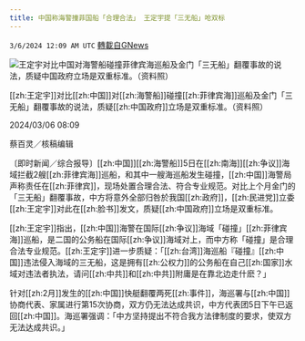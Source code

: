 ```yaml
---
title: 中国称海警撞菲国船「合理合法」 王定宇提「三无船」呛双标
---
```

`3/6/2024 12:09 AM UTC` [轉載自GNews](https://gnews.org/articles/2369169)

![王定宇对比中国对海警船碰撞菲律宾海巡船及金门「三无船」翻覆事故的说法，质疑中国政府立场是双重标准。（资料照）](https://img.ltn.com.tw/Upload/news/600/2024/03/06/phpY5GINt.jpg "王定宇对比中国对海警船碰撞菲律宾海巡船及金门「三无船」翻覆事故的说法，质疑中国政府立场是双重标准。（资料照）")

[[zh:王定宇]]对比[[zh:中国]]对[[zh:海警船]]碰撞[[zh:菲律宾海]]巡船及金门「三无船」翻覆事故的说法，质疑[[zh:中国政府]]立场是双重标准。（资料照）

2024/03/06 08:09

蔡百灵／核稿编辑

〔即时新闻／综合报导〕[[zh:中国]][[zh:海警船]]5日在[[zh:南海]][[zh:争议]]海域拦截2艘[[zh:菲律宾海]]巡船，和其中一艘海巡船发生碰撞，[[zh:中国]]海警局声称责任在[[zh:菲律宾]]，现场处置合理合法、符合专业规范。对比上个月金门的「三无船」翻覆事故，中方将意外全部归咎於我国[[zh:政府]]，[[zh:民进党]]立委[[zh:王定宇]]对此在[[zh:脸书]]发文，质疑[[zh:中国政府]]立场是双重标准。

[[zh:王定宇]]指出，[[zh:中国]]海警在国际[[zh:争议]]海域「碰撞」[[zh:菲律宾海]]巡船，是二国的公务船在国际[[zh:争议]]海域对上，而中方称「碰撞」是合理合法专业规范。[[zh:王定宇]]进一步质疑：「[[zh:台湾]]海巡船『碰撞』[[zh:中国]]违法侵入海域的三无船，这是拥有[[zh:公权力]]的公务船在自己[[zh:国家]]水域对违法者执法，请问[[zh:中共]]和[[zh:中共]]附庸是在靠北边走什麽？」

针对[[zh:2月]]发生的[[zh:中国]]快艇翻覆两死[[zh:事件]]，海巡署与[[zh:中国]]协商代表、家属进行第15次协商，双方仍无法达成共识，中方代表团5日下午已返回[[zh:中国]]。海巡署强调：「中方坚持提出不符合我方法律制度的要求，使双方无法达成共识。」
